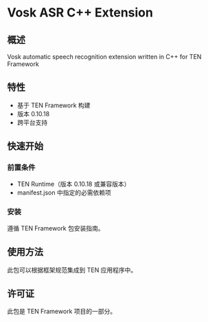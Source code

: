 # Vosk ASR C++ Extension

## 概述

Vosk automatic speech recognition extension written in C++ for TEN Framework

## 特性

- 基于 TEN Framework 构建
- 版本 0.10.18
- 跨平台支持

## 快速开始

### 前置条件

- TEN Runtime（版本 0.10.18 或兼容版本）
- manifest.json 中指定的必需依赖项

### 安装

遵循 TEN Framework 包安装指南。

## 使用方法

此包可以根据框架规范集成到 TEN 应用程序中。

## 许可证

此包是 TEN Framework 项目的一部分。
